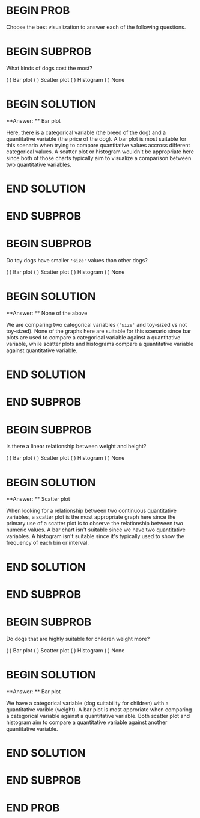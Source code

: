 # BEGIN PROB

Choose the best visualization to answer each of the following questions.

# BEGIN SUBPROB

What kinds of dogs cost the most?

( ) Bar plot
( ) Scatter plot
( ) Histogram
( ) None


# BEGIN SOLUTION

**Answer: ** Bar plot

Here, there is a categorical variable (the breed of the dog) and a quantitative variable (the price of the dog). A bar plot is most suitable for this scenario when trying to compare quantitative values accross different categorical values. A scatter plot or histogram wouldn't be appropriate here since both of those charts typically aim to visualize a comparison between two quantitative variables.

# END SOLUTION

# END SUBPROB

# BEGIN SUBPROB

Do toy dogs have smaller `'size'` values than other dogs?

( ) Bar plot
( ) Scatter plot
( ) Histogram
( ) None

# BEGIN SOLUTION

**Answer: ** None of the above 

We are comparing two categorical variables (`'size'` and toy-sized vs not toy-sized). None of the graphs here are suitable for this scenario since bar plots are used to compare a categorical variable against a quantitative variable, while scatter plots and histograms compare a quantitative variable against quantitative variable.

# END SOLUTION

# END SUBPROB

# BEGIN SUBPROB

Is there a linear relationship between weight and height?

( ) Bar plot
( ) Scatter plot
( ) Histogram
( ) None

# BEGIN SOLUTION

**Answer: ** Scatter plot 

When looking for a relationship between two continuous quantitative variables, a scatter plot is the most appropriate graph here since the primary use of a scatter plot is to observe the relationship between two numeric values. A bar chart isn't suitable since we have two quantitative variables. A histogram isn't suitable since it's typically used to show the frequency of each bin or interval.

# END SOLUTION

# END SUBPROB

# BEGIN SUBPROB

Do dogs that are highly suitable for children weight more?

( ) Bar plot
( ) Scatter plot
( ) Histogram
( ) None

# BEGIN SOLUTION

**Answer: ** Bar plot 

We have a categorical variable (dog suitability for children) with a quantitative varible (weight). A bar plot is most approriate when comparing a categorical variable against a quantitative variable. Both scatter plot and histogram aim to compare a quantitative variable against another quantitative variable.

# END SOLUTION

# END SUBPROB

# END PROB

